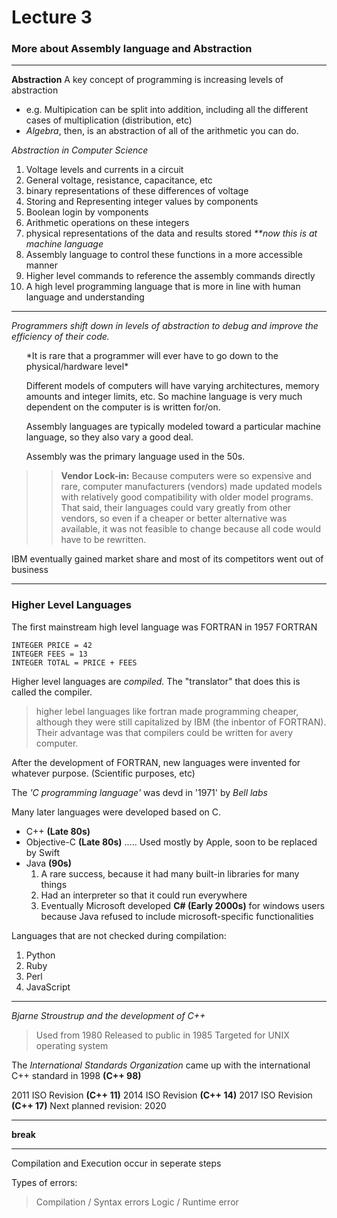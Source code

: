 <h1>Lecture 3</h1>



<h3>More about Assembly language and Abstraction</h3>

---

**Abstraction**
A key concept of programming is increasing levels of abstraction

<ul><li>e.g. Multipication can be split into addition, including all the different cases of multiplication (distribution, etc)</li><li><i>Algebra</i>, then, is an abstraction of all of the arithmetic you can do.</li></ul>

*Abstraction in Computer Science*

<ol><li>Voltage levels and currents in a circuit</li><li>General voltage, resistance, capacitance, etc</li><li>binary representations of these differences of voltage</li><li>Storing and Representing integer values by components</li><li>Boolean login by vomponents</li><li>Arithmetic operations on these integers</li><li>physical representations of the data and results stored <i>**now this is at machine language</i></li><li>Assembly language to control these functions in a more accessible manner</li><li>Higher level commands to reference the assembly commands directly</li><li>A high level programming language that is more in line with human language and understanding</li></ol>

----

*Programmers shift down in levels of abstraction to debug and improve the efficiency of their code.*

<ul>*It is rare that a programmer will ever have to go down to the physical/hardware level*

Different models of computers will have varying architectures, memory amounts and integer limits, etc. So machine language is very much dependent on the computer is is written for/on.

Assembly languages are typically modeled toward a particular machine language, so they also vary a good deal.

Assembly was the primary language used in the 50s.
</ul>


>>**Vendor Lock-in:**  Because computers were so expensive and rare, computer manufacturers (vendors) made updated models with relatively good compatibility with older model programs. That said, their languages could vary greatly from other vendors, so even if a cheaper or better alternative was available, it was not feasible to change because all code would have to be rewritten.




IBM eventually gained market share and most of its competitors went out of business




--------------


<h3><b>Higher Level Languages</b></h3>

The first mainstream high level language was FORTRAN in 1957
    FORTRAN

    INTEGER PRICE = 42
    INTEGER FEES = 13
    INTEGER TOTAL = PRICE + FEES


Higher level languages are *compiled.* The "translator" that does this is called the compiler.

>higher lebel languages like fortran made programming cheaper, although they were still capitalized by IBM (the inbentor of FORTRAN). Their advantage was that compilers could be written for avery computer.



After the development of FORTRAN, new languages were invented for whatever purpose. (Scientific purposes, etc)

The _'C programming language'_ was devd in '1971' by _Bell labs_

Many later languages were developed based on C.

<ul><li>C++ <b>(Late 80s)</b></li><li>Objective-C <b>(Late 80s)</b>  ..... Used mostly by Apple, soon to be replaced by Swift</li><li>Java <b>(90s)</b><ol><li>A rare success, because it had many built-in libraries for many things</li><li>Had an interpreter so that it could run everywhere</li><li>Eventually Microsoft developed <b>C#  (Early 2000s)</b> for windows users because Java refused to include microsoft-specific functionalities</li></ol></li></ul>


Languages that are not checked during compilation:
<ol>   <li>Python</li><li>Ruby</li><li>Perl</li><li>JavaScript</li></ol>

----

_Bjarne Stroustrup and the development of C++_
>Used from 1980
>Released to public in 1985
>Targeted for UNIX operating system

The *International Standards Organization* came up with the international C++ standard in 1998 **(C++ 98)**

2011 ISO Revision **(C++ 11)**
2014 ISO Revision **(C++ 14)**
2017 ISO Revision **(C++ 17)**
Next planned revision: 2020

---

**break**

---


Compilation and Execution occur in seperate steps

Types of errors:
>Compilation / Syntax errors
>Logic / Runtime error


